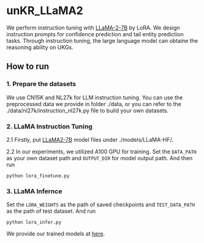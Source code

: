 # unKR_LLaMA2
We perform instruction tuning with [LLaMA-2-7B](https://huggingface.co/meta-llama/Llama-2-7b) by LoRA. We design instruction prompts for confidence prediction and tail entity prediction tasks. Through instruction tuning, the large language model can obtaine the reasoning ability on UKGs.


## How to run

### 1. Prepare the datasets
We use CN15K and NL27k for LLM instruction tuning. You can use the preprocessed data we provide in folder ./data, or you can refer to the ./data/nl27k/instruction_nl27k.py file to build your own datasets.


### 2. LLaMA Instruction Tuning
2.1 Firstly, put [LLaMA2-7B](https://huggingface.co/meta-llama/Llama-2-7b-chat-hf) model files under ./models/LLaMA-HF/.

2.2 In our experiments, we utilized A100 GPU for training. Set the `DATA_PATH` as your own dataset path and `OUTPUT_DIR` for model output path. And then run 

```
python lora_finetune.py
```


### 3. LLaMA Infernce
Set the `LORA_WEIGHTS` as the path of saved checkpoints and `TEST_DATA_PATH` as the path of test dataset. And run 
```
python lora_infer.py
```
We provide our trained models at [here](https://drive.google.com/drive/folders/1_vitwjZt0A5QZRwQr02X3bNm6HO6Snp5?usp=drive_link).
